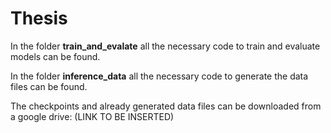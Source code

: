 # Thesis

In the folder **train_and_evalate** all the necessary code to train and evaluate models can be found.

In the folder **inference_data** all the necessary code to generate the data files can be found.

The checkpoints and already generated data files can be downloaded from a google drive:
(LINK TO BE INSERTED)
